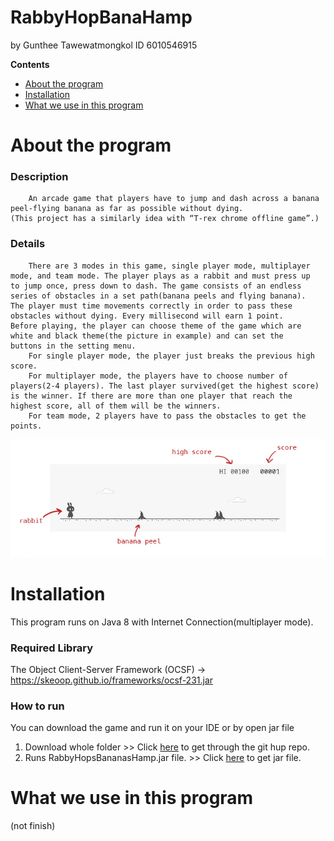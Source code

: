 # RabbyHopBanaHamp
by Gunthee Tawewatmongkol ID 6010546915

**Contents**
- [About the program](#about-the-program)
- [Installation](#installation)
- [What we use in this program](#what-we-use-in-this-program)

# About the program
### Description
		An arcade game that players have to jump and dash across a banana peel-flying banana as far as possible without dying.
	(This project has a similarly idea with “T-rex chrome offline game”.)

### Details
		There are 3 modes in this game, single player mode, multiplayer mode, and team mode. The player plays as a rabbit and must press up 
	to jump once, press down to dash. The game consists of an endless series of obstacles in a set path(banana peels and flying banana).
	The player must time movements correctly in order to pass these obstacles without dying. Every millisecond will earn 1 point.
	Before playing, the player can choose theme of the game which are white and black theme(the picture in example) and can set the
	buttons in the setting menu.
		For single player mode, the player just breaks the previous high score.
		For multiplayer mode, the players have to choose number of players(2-4 players). The last player survived(get the highest score) 
	is the winner. If there are more than one player that reach the highest score, all of them will be the winners.
		For team mode, 2 players have to pass the obstacles to get the points.

![h1](imageReadMe/pps1.jpg)

# Installation
This program runs on Java 8 with Internet Connection(multiplayer mode).
### Required Library
The Object Client-Server Framework (OCSF) -> https://skeoop.github.io/frameworks/ocsf-231.jar
### How to run
You can download the game and run it on your IDE or by open jar file 
1. Download whole folder >> 
   Click [here](https://github.com/KameriiJ/RabbyHopBananasHamp) to get through the git hup repo.
2. Runs RabbyHopsBananasHamp.jar file. >> Click [here](https://drive.google.com/open?id=1dXeLXxuFR0LmIn9afgVDqQBQJIPGPBGj) to get jar file.
    
# What we use in this program
(not finish)






